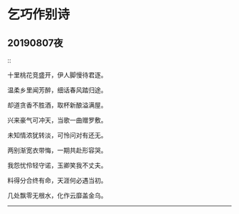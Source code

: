 乞巧作别诗
=========

20190807夜
---------------
::


十里桃花竞盛开，伊人脚慢待君逐。

温柔乡里闻芳醉，细话春风踏归途。

却道贪香不胜酒，取杯新酿溢满屋。

兴来豪气可冲天，当歌一曲赠罗敷。

未知情浓犹转淡，可怜问对有还无。

两别渐宽衣带悔，一期共赴形容哭。

我怨忧伶轻守诺，玉卿笑我不丈夫。

料得分合终有命，天涯何必遇当初。

几处飘零无根水，化作云靡盖金乌。

------------------------
